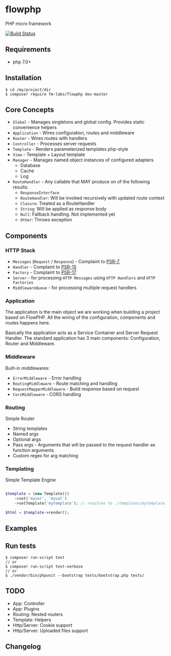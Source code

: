 # flowphp

PHP micro framework

[![Build Status](https://travis-ci.org/fm-labs/flowphp.svg?branch=master)](https://travis-ci.org/fm-labs/php-uri)

## Requirements

- php 7.0+

## Installation

```console
$ cd /my/project/dir
$ composer require fm-labs/flowphp dev-master
```

## Core Concepts

- `Global` - Manages singletons and global config. Provides static convenience helpers 
- `Application` - Wires configuration, routes and middleware
- `Router` - Wires routes with handlers
- `Controller` - Processes server requests
- `Template` - Renders parameterized templates php-style
- `View` - Template + Layout template
- `Manager` - Manages named object instances of configured adapters
  - Database
  - Cache
  - Log
- `RouteHandler` - Any callable that MAY produce on of the following results:
  - `ResponseInterface`
  - `RouteHandler`: Will be invoked recursively with updated route context
  - `Closure`: Treated as a RouteHandler
  - `String`: Will be applied as response body
  - `Null`: Fallback handling. Not implemented yet
  - `Other`: Throws exception

## Components

### HTTP Stack

- `Messages` (`Request` / `Response`) - Complaint to [PSR-7](https://www.php-fig.org/psr/psr-7),
- `Handler` - Complaint to [PSR-15](https://www.php-fig.org/psr/psr-15)
- `Factory` - Complaint to [PSR-17](https://www.php-fig.org/psr/psr-17)
- `Server` - for processing `HTTP Messages` using `HTTP Handlers` and `HTTP Factories`
- `MiddlewareQueue` - for processing multiple request handlers

### Application

The application is the main object we are working when building a project based on FlowPHP.
All the wiring of the configuration, components and routes happens here.

Basically the application acts as a Service Container and Server Request Handler.
The standard application has 3 main components: Configuration, Router and Middleware.


### Middleware

Built-in middlewares:
- `ErrorMiddleware` - Error handling
- `RoutingMiddleware` - Route matching and handling
- `RequestMapperMiddleware` - Build response based on request 
- `CorsMiddleware` - CORS handling

### Routing

Simple Router
- String templates
- Named args
- Optional args
- Pass args - Arguments that will be passed to the request handler as function arguments
- Custom regex for arg matching

### Templating

Simple Template Engine


```php

$template = (new Template())
    ->set('myvar', 'myval')
    ->setTemplate('mytemplate'); // resolves to ./templates/mytemplate.phtml

$html = $template->render();

```

## Examples



## Run tests
```console
$ composer run-script test
// or
$ composer run-script test-verbose
// or
$ ./vendor/bin/phpunit --bootstrap tests/bootstrap.php tests/
```

## TODO

- App: Controller
- App: Plugins
- Routing: Nested routers
- Template: Helpers
- Http/Server: Cookie support
- Http/Server: Uploaded files support


## Changelog


